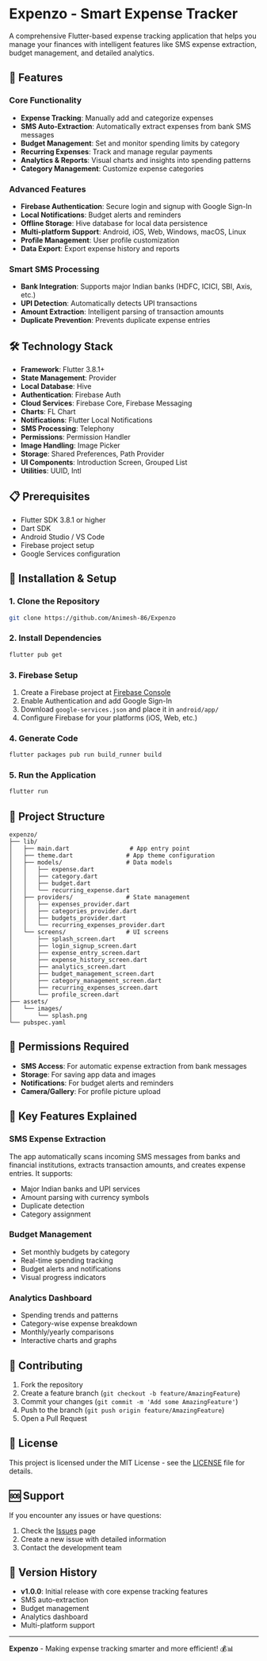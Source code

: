 # Expenzo - Smart Expense Tracker

A comprehensive Flutter-based expense tracking application that helps you manage your finances with intelligent features like SMS expense extraction, budget management, and detailed analytics.

## 🚀 Features

### Core Functionality
- **Expense Tracking**: Manually add and categorize expenses
- **SMS Auto-Extraction**: Automatically extract expenses from bank SMS messages
- **Budget Management**: Set and monitor spending limits by category
- **Recurring Expenses**: Track and manage regular payments
- **Analytics & Reports**: Visual charts and insights into spending patterns
- **Category Management**: Customize expense categories

### Advanced Features
- **Firebase Authentication**: Secure login and signup with Google Sign-In
- **Local Notifications**: Budget alerts and reminders
- **Offline Storage**: Hive database for local data persistence
- **Multi-platform Support**: Android, iOS, Web, Windows, macOS, Linux
- **Profile Management**: User profile customization
- **Data Export**: Export expense history and reports

### Smart SMS Processing
- **Bank Integration**: Supports major Indian banks (HDFC, ICICI, SBI, Axis, etc.)
- **UPI Detection**: Automatically detects UPI transactions
- **Amount Extraction**: Intelligent parsing of transaction amounts
- **Duplicate Prevention**: Prevents duplicate expense entries


## 🛠️ Technology Stack

- **Framework**: Flutter 3.8.1+
- **State Management**: Provider
- **Local Database**: Hive
- **Authentication**: Firebase Auth
- **Cloud Services**: Firebase Core, Firebase Messaging
- **Charts**: FL Chart
- **Notifications**: Flutter Local Notifications
- **SMS Processing**: Telephony
- **Permissions**: Permission Handler
- **Image Handling**: Image Picker
- **Storage**: Shared Preferences, Path Provider
- **UI Components**: Introduction Screen, Grouped List
- **Utilities**: UUID, Intl

## 📋 Prerequisites

- Flutter SDK 3.8.1 or higher
- Dart SDK
- Android Studio / VS Code
- Firebase project setup
- Google Services configuration

## 🔧 Installation & Setup

### 1. Clone the Repository
```bash
git clone https://github.com/Animesh-86/Expenzo
```

### 2. Install Dependencies
```bash
flutter pub get
```

### 3. Firebase Setup
1. Create a Firebase project at [Firebase Console](https://console.firebase.google.com/)
2. Enable Authentication and add Google Sign-In
3. Download `google-services.json` and place it in `android/app/`
4. Configure Firebase for your platforms (iOS, Web, etc.)

### 4. Generate Code
```bash
flutter packages pub run build_runner build
```

### 5. Run the Application
```bash
flutter run
```

## 📁 Project Structure

```
expenzo/
├── lib/
│   ├── main.dart                 # App entry point
│   ├── theme.dart               # App theme configuration
│   ├── models/                  # Data models
│   │   ├── expense.dart
│   │   ├── category.dart
│   │   ├── budget.dart
│   │   └── recurring_expense.dart
│   ├── providers/               # State management
│   │   ├── expenses_provider.dart
│   │   ├── categories_provider.dart
│   │   ├── budgets_provider.dart
│   │   └── recurring_expenses_provider.dart
│   └── screens/                 # UI screens
│       ├── splash_screen.dart
│       ├── login_signup_screen.dart
│       ├── expense_entry_screen.dart
│       ├── expense_history_screen.dart
│       ├── analytics_screen.dart
│       ├── budget_management_screen.dart
│       ├── category_management_screen.dart
│       ├── recurring_expenses_screen.dart
│       └── profile_screen.dart
├── assets/
│   └── images/
│       └── splash.png
└── pubspec.yaml
```

## 🔐 Permissions Required

- **SMS Access**: For automatic expense extraction from bank messages
- **Storage**: For saving app data and images
- **Notifications**: For budget alerts and reminders
- **Camera/Gallery**: For profile picture upload

## 🚀 Key Features Explained

### SMS Expense Extraction
The app automatically scans incoming SMS messages from banks and financial institutions, extracts transaction amounts, and creates expense entries. It supports:
- Major Indian banks and UPI services
- Amount parsing with currency symbols
- Duplicate detection
- Category assignment

### Budget Management
- Set monthly budgets by category
- Real-time spending tracking
- Budget alerts and notifications
- Visual progress indicators

### Analytics Dashboard
- Spending trends and patterns
- Category-wise expense breakdown
- Monthly/yearly comparisons
- Interactive charts and graphs

## 🤝 Contributing

1. Fork the repository
2. Create a feature branch (`git checkout -b feature/AmazingFeature`)
3. Commit your changes (`git commit -m 'Add some AmazingFeature'`)
4. Push to the branch (`git push origin feature/AmazingFeature`)
5. Open a Pull Request

## 📄 License

This project is licensed under the MIT License - see the [LICENSE](LICENSE) file for details.

## 🆘 Support

If you encounter any issues or have questions:
1. Check the [Issues](https://github.com/Animesh-86/Expenzo/issues) page
2. Create a new issue with detailed information
3. Contact the development team

## 🔄 Version History

- **v1.0.0**: Initial release with core expense tracking features
- SMS auto-extraction
- Budget management
- Analytics dashboard
- Multi-platform support

---

**Expenzo** - Making expense tracking smarter and more efficient! 💰📊